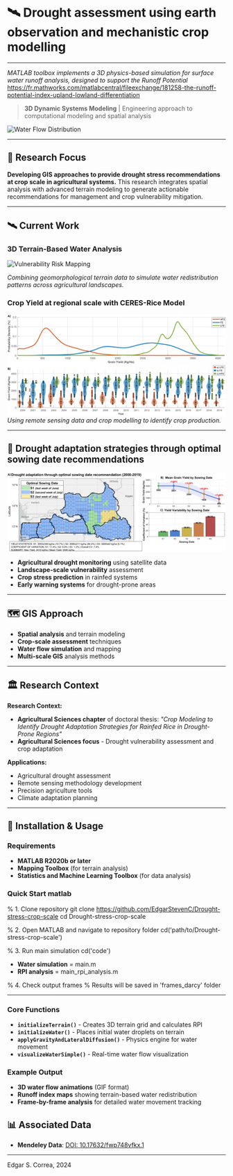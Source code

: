# 🛰️ Drought assessment using earth observation and mechanistic crop modelling
---
*MATLAB toolbox implements a 3D physics-based simulation for surface water runoff analysis, designed to support the Runoff Potential* https://fr.mathworks.com/matlabcentral/fileexchange/181258-the-runoff-potential-index-upland-lowland-differentiation

> **3D Dynamic Systems Modeling** | Engineering approach to computational modeling and spatial analysis

![Water Flow Distribution](media/1.gif)

---

## 🎯 Research Focus

**Developing GIS approaches to provide drought stress recommendations at crop scale in agricultural systems.** This research integrates spatial analysis with advanced terrain modeling to generate actionable recommendations for management and crop vulnerability mitigation.

---

## 🛰️ Current Work

### **3D Terrain-Based Water Analysis**
![Vulnerability Risk Mapping](media/2.gif)

*Combining geomorphological terrain data to simulate water redistribution patterns across agricultural landscapes.*

### **Crop Yield at regional scale with CERES-Rice Model** 

![Crop Yield with crop modelling](media/3.png)
*Using remote sensing data and crop modelling to identify crop production.*

---

## 🌾 Drought adaptation strategies through optimal sowing date recommendations
![Target Recomendations](media/4.png)
- **Agricultural drought monitoring** using satellite data
- **Landscape-scale vulnerability** assessment  
- **Crop stress prediction** in rainfed systems
- **Early warning systems** for drought-prone areas

---

## 🗺️ GIS Approach

- **Spatial analysis** and terrain modeling
- **Crop-scale assessment** techniques
- **Water flow simulation** and mapping
- **Multi-scale GIS** analysis methods

---

## 🏛️ Research Context

**Research Context:**
- **Agricultural Sciences chapter** of doctoral thesis: *"Crop Modeling to Identify Drought Adaptation Strategies for Rainfed Rice in Drought-Prone Regions"*
- **Agricultural Sciences focus** - Drought vulnerability assessment and crop adaptation

**Applications:**
- Agricultural drought assessment
- Remote sensing methodology development
- Precision agriculture tools
- Climate adaptation planning


---

## 🚀 Installation & Usage

### Requirements
- **MATLAB R2020b or later**
- **Mapping Toolbox** (for terrain analysis)
- **Statistics and Machine Learning Toolbox** (for data analysis)

### Quick Start matlab
% 1. Clone repository
git clone https://github.com/EdgarStevenC/Drought-stress-crop-scale
cd Drought-stress-crop-scale

% 2. Open MATLAB and navigate to repository folder
cd('path/to/Drought-stress-crop-scale')

% 3. Run main simulation
cd('code')
- **Water simulation** =  main.m
- **RPI analysis** = main_rpi_analysis.m

% 4. Check output frames
% Results will be saved in 'frames_darcy' folder

---
### Core Functions
- **`initializeTerrain()`** - Creates 3D terrain grid and calculates RPI
- **`initializeWater()`** - Places initial water droplets on terrain
- **`applyGravityAndLateralDiffusion()`** - Physics engine for water movement
- **`visualizeWaterSimple()`** - Real-time water flow visualization

### Example Output
- **3D water flow animations** (GIF format)
- **Runoff index maps** showing terrain-based water redistribution
- **Frame-by-frame analysis** for detailed water movement tracking

## 📊 Associated Data
- **Mendeley Data**: [DOI: 10.17632/fwp748vfkx.1](https://doi.org/10.17632/fwp748vfkx.1)

---

Edgar S. Correa, 2024
